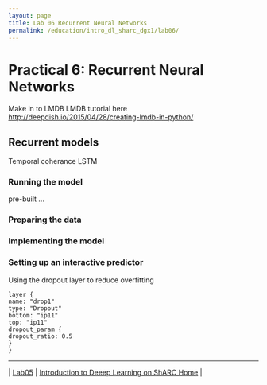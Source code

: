 ```yaml
---
layout: page
title: Lab 06 Recurrent Neural Networks
permalink: /education/intro_dl_sharc_dgx1/lab06/
---
```


# Practical 6: Recurrent Neural Networks #

Make in to LMDB
LMDB tutorial here http://deepdish.io/2015/04/28/creating-lmdb-in-python/

## Recurrent models ##
Temporal coherance
LSTM

### Running the model

pre-built ...

### Preparing the data


### Implementing the model

### Setting up an interactive predictor
Using the dropout layer to reduce overfitting
```
layer {
name: "drop1"
type: "Dropout"
bottom: "ip11"
top: "ip11"
dropout_param {
dropout_ratio: 0.5
}
}
```
---

&#124; [Lab05](../lab05) &#124; [Introduction to Deeep Learning on ShARC Home](../) &#124;
